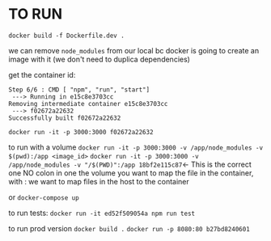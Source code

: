 # TO RUN

`docker build -f Dockerfile.dev .`

we can remove `node_modules` from our local bc docker is going to create an image with it (we don't need to duplica dependencies)

get the container id:
```
Step 6/6 : CMD [ "npm", "run", "start"]
 ---> Running in e15c8e3703cc
Removing intermediate container e15c8e3703cc
 ---> f02672a22632
Successfully built f02672a22632
```
`docker run -it -p 3000:3000 f02672a22632`

to run with a volume
`docker run -it -p 3000:3000 -v /app/node_modules -v $(pwd):/app <image_id>`
`docker run -it -p 3000:3000 -v /app/node_modules -v "/$(PWD)":/app 18bf2e115c87`<- This is the correct one
NO colon in one the volume you want to map the file in the container, with : we want to map files in the host to the container

or `docker-compose up`

to run tests:
`docker run -it ed52f509054a npm run test`

to run prod version
`docker build .`
`docker run -p 8080:80 b27bd8240601`